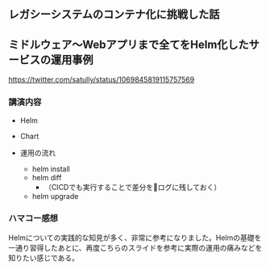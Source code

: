 

## レガシーシステムのコンテナ化に挑戦した話

## ミドルウェア〜Webアプリまで全てをHelm化したサービスの運用事例

https://twitter.com/satully/status/1069845819115757569



### 講演内容

* Helm
* Chart

* 運用の流れ
  * helm install
  * helm diff
    * （CICDでも実行することで差分をログに残しておく）
  * helm upgrade



### ハマコー感想

Helmについての実践的な知見が多く、非常に参考になりました。Helmの基礎を一通り習得したあとに、再度こちらのスライドを参考に実際の運用の痛みなどを知りたい感じである。

